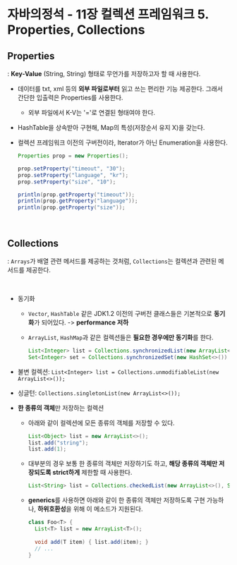 # 자바의정석 - 11장 컬렉션 프레임워크 5. Properties, Collections

## Properties

: **Key-Value** (String, String) 형태로 무언가를 저장하고자 할 때 사용한다.

* 데이터를 txt, xml 등의 **외부 파일로부터** 읽고 쓰는 편리한 기능 제공한다. 그래서 간단한 입출력은 Properties를 사용한다.

  * 외부 파일에서 K-V는 '='로 연결된 형태여야 한다.

* HashTable을 상속받아 구현해, Map의 특성(저장순서 유지 X)을 갖는다.

* 컬렉션 프레임워크 이전의 구버전이라, Iterator가 아닌 Enumeration을 사용한다.

  ```java
  Properties prop = new Properties();
  
  prop.setProperty("timeout", "30");
  prop.setProperty("language", "kr");
  prop.setProperty("size", "10");
  
  println(prop.getProperty("timeout"));
  println(prop.getProperty("language"));
  println(prop.getProperty("size"));
  

<br>

## Collections

: `Arrays`가 배열 관련 메서드를 제공하는 것처럼, `Collections`는 컬렉션과 관련된 메서드를 제공한다.

<br>

* 동기화

  * `Vector`, `HashTable` 같은 JDK1.2 이전의 구버전 클래스들은 기본적으로 **동기화**가 되어있다. -> **performance 저하**

  * `ArrayList`, `HashMap`과 같은 컬렉션들은 **필요한 경우에만 동기화**를 한다.

    ```java
    List<Integer> list = Collections.synchronizedList(new ArrayList<>());
    Set<Integer> set = Collections.synchronizedSet(new HashSet<>())
    ```

* 불변 컬렉션: `List<Integer> list = Collections.unmodifiableList(new ArrayList<>());`

* 싱글턴: `Collections.singletonList(new ArrayList<>());`

* **한 종류의 객체**만 저장하는 컬렉션

  * 아래와 같이 컬렉션에 모든 종류의 객체를 저장할 수 있다.

    ```java
    List<Object> list = new ArrayList<>();
    list.add("string");
    list.add(1);
    ```

  * 대부분의 경우 보통 한 종류의 객체만 저장하기도 하고, **해당 종류의 객체만 저장되도록 strict하게** 제한할 때 사용한다.

    ```java
    List<String> list = Collections.checkedList(new ArrayList<>(), String.class);
    ```

  * **generics**를 사용하면 아래와 같이 한 종류의 객체만 저장하도록 구현 가능하나, **하위호환성**을 위해 이 메소드가 지원된다.

    ```java
    class Foo<T> {
      List<T> list = new ArrayList<T>();
      
      void add(T item) { list.add(item); }
      // ...
    }